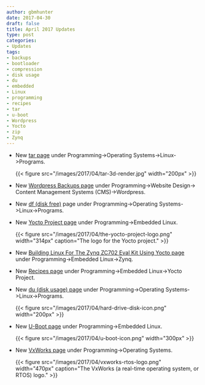 ```yaml
---
author: gbmhunter
date: 2017-04-30
draft: false
title: April 2017 Updates
type: post
categories:
- Updates
tags:
- backups
- bootloader
- compression
- disk usage
- du
- embedded
- Linux
- programming
- recipes
- tar
- u-boot
- Wordpress
- Yocto
- zip
- Zynq
---
```



* New [tar page](/programming/operating-systems/linux/programs/tar) under Programming->Operating Systems->Linux->Programs.  

	{{< figure src="/images/2017/04/tar-3d-render.jpg" width="200px" >}}

* New [Wordpress Backups page](/programming/website-design/content-management-systems/wordpress/wordpress-backups) under Programming->Website Design-> Content Management Systems (CMS)->Wordpress.
* New [df (disk free)](/programming/operating-systems/linux/programs/df-disk-free) page under Programming->Operating Systems->Linux->Programs.
* New [Yocto Project page](/programming/embedded-linux/yocto-project) under Programming->Embedded Linux.  

	{{< figure src="/images/2017/04/the-yocto-project-logo.png" width="314px" caption="The logo for the Yocto project."  >}}

* New [Building Linux For The Zynq ZC702 Eval Kit Using Yocto page](/programming/embedded-linux/zynq/building-linux-for-the-zynq-zc702-eval-kit-using-yocto) under Programming->Embedded Linux->Zynq.
* New [Recipes page](/programming/embedded-linux/yocto-project/yocto-recipes/) under Programming->Embedded Linux->Yocto Project.
* New [du (disk usage) page](/programming/operating-systems/linux/programs/du-disk-usage) under Programming->Operating Systems->Linux->Programs.  

	{{< figure src="/images/2017/04/hard-drive-disk-icon.png" width="200px" >}}

* New [U-Boot page](/programming/embedded-linux/u-boot) under Programming->Embedded Linux.  

	{{< figure src="/images/2017/04/u-boot-icon.png" width="300px" >}}

* New [VxWorks page](/programming/operating-systems/vxworks) under Programming->Operating Systems.  

	{{< figure src="/images/2017/04/vxworks-rtos-logo.png" width="470px" caption="The VxWorks (a real-time operating system, or RTOS) logo." >}}